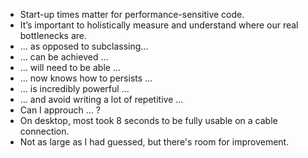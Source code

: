  - Start-up times matter for performance-sensitive code.
 - It’s important to holistically measure and understand where our real bottlenecks are.
 - ... as opposed to subclassing...
 - ... can be achieved ...
 - ... will need to be able ...
 - ... now knows how to persists ...
 - ... is incredibly powerful ...
 - ... and avoid writing a lot of repetitive ...
 - Can I approuch ... ?
 - On desktop, most took 8 seconds to be fully usable on a cable connection.
 - Not as large as I had guessed, but there's room for improvement.
